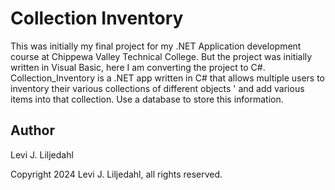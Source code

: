 # Collection Inventory

This was initially my final project for my .NET Application development course at Chippewa Valley Technical College. But the project was initially written in Visual Basic, here I am converting the project to C#. Collection_Inventory is a .NET app written in C# that allows multiple users to inventory their various collections of different objects ' and add various items into that collection. Use a database to store this information.

## Author

Levi J. Liljedahl

Copyright 2024 Levi J. Liljedahl, all rights reserved.
